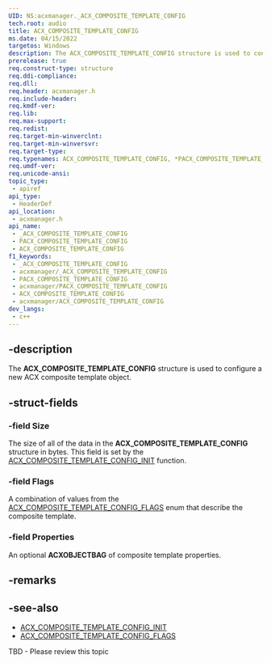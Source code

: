 ```yaml
---
UID: NS:acxmanager._ACX_COMPOSITE_TEMPLATE_CONFIG
tech.root: audio
title: ACX_COMPOSITE_TEMPLATE_CONFIG
ms.date: 04/15/2022
targetos: Windows
description: The ACX_COMPOSITE_TEMPLATE_CONFIG structure is used to configure a new ACX composite template object.
prerelease: true
req.construct-type: structure
req.ddi-compliance: 
req.dll: 
req.header: acxmanager.h
req.include-header: 
req.kmdf-ver: 
req.lib: 
req.max-support: 
req.redist: 
req.target-min-winverclnt: 
req.target-min-winversvr: 
req.target-type: 
req.typenames: ACX_COMPOSITE_TEMPLATE_CONFIG, *PACX_COMPOSITE_TEMPLATE_CONFIG
req.umdf-ver: 
req.unicode-ansi: 
topic_type:
 - apiref
api_type:
 - HeaderDef
api_location:
 - acxmanager.h
api_name:
 - _ACX_COMPOSITE_TEMPLATE_CONFIG
 - PACX_COMPOSITE_TEMPLATE_CONFIG
 - ACX_COMPOSITE_TEMPLATE_CONFIG
f1_keywords:
 - _ACX_COMPOSITE_TEMPLATE_CONFIG
 - acxmanager/_ACX_COMPOSITE_TEMPLATE_CONFIG
 - PACX_COMPOSITE_TEMPLATE_CONFIG
 - acxmanager/PACX_COMPOSITE_TEMPLATE_CONFIG
 - ACX_COMPOSITE_TEMPLATE_CONFIG
 - acxmanager/ACX_COMPOSITE_TEMPLATE_CONFIG
dev_langs:
 - c++
---
```


## -description

The **ACX_COMPOSITE_TEMPLATE_CONFIG** structure is used to configure a new ACX composite template object.

## -struct-fields

### -field Size

The size of all of the data in the **ACX_COMPOSITE_TEMPLATE_CONFIG** structure in bytes. This field is set by the [ACX_COMPOSITE_TEMPLATE_CONFIG_INIT](nf-acxmanager-acx_composite_template_config_init.md) function.

### -field Flags

A combination of values from the [ACX_COMPOSITE_TEMPLATE_CONFIG_FLAGS](ne-acxmanager-acx_composite_template_config_flags.md) enum that describe the composite template.

### -field Properties

An optional **ACXOBJECTBAG** of composite template properties.

## -remarks

## -see-also

- [ACX_COMPOSITE_TEMPLATE_CONFIG_INIT](nf-acxmanager-acx_composite_template_config_init.md)
- [ACX_COMPOSITE_TEMPLATE_CONFIG_FLAGS](ne-acxmanager-acx_composite_template_config_flags.md)

TBD - Please review this topic
